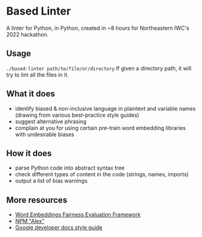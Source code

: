# Based Linter

A linter for Python, in Python, created in ~8 hours for Northeastern IWC's 2022 hackathon.

## Usage
```./based-linter path/to/file/or/directory```
If given a directory path, it will try to lint all the files in it.

## What it does
* identify biased & non-inclusive language in plaintext and variable names (drawing from various best-practice style guides)
* suggest alternative phrasing
* complain at you for using certain pre-train word embedding libraries with undesirable biases

## How it does
* parse Python code into abstract syntax tree
* check different types of content in the code (strings, names, imports)
* output a list of bias warnings

## More resources
* [Word Embeddings Fairness Evaluation Framework](https://wefe.readthedocs.io/en/latest/)
* [NPM "Alex"](https://www.npmjs.com/package/alex)
* [Google developer docs style guide](https://developers.google.com/style/word-list)

